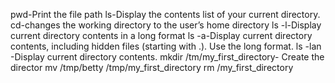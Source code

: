 pwd-Print the file path
ls-Display the contents list of your current directory.
cd-changes the working directory to the user’s home directory
ls -l-Display current directory contents in a long format
ls -a-Display current directory contents, including hidden files (starting with .). Use the long format.
ls -lan -Display current directory contents. 
mkdir /tm/my_first_directory- Create the director
mv /tmp/betty /tmp/my_first_directory
rm /my_first_directory
